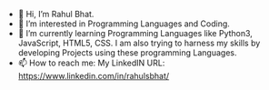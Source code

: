 - 👋 Hi, I’m Rahul Bhat.
- 👀 I’m interested in Programming Languages and Coding.
- 🌱 I’m currently learning Programming Languages like Python3, JavaScript, HTML5, CSS. I am also trying to harness my skills by developing Projects using these programming Languages. 
- 📫 How to reach me: My LinkedIN URL: https://www.linkedin.com/in/rahulsbhat/
